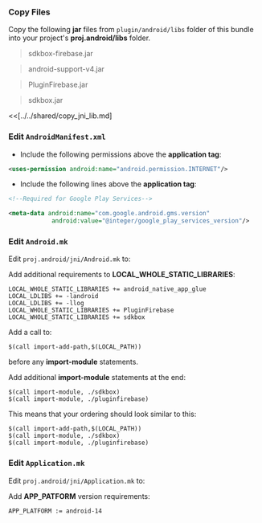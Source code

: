 ### Copy Files
Copy the following __jar__ files from `plugin/android/libs` folder of this
bundle into your project's __proj.android/libs__ folder.

> sdkbox-firebase.jar

> android-support-v4.jar

> PluginFirebase.jar

> sdkbox.jar

<<[../../shared/copy_jni_lib.md]


### Edit `AndroidManifest.xml`
* Include the following permissions above the __application tag__:

```xml
<uses-permission android:name="android.permission.INTERNET"/>
```

* Include the following lines above the __application tag__:

```xml
<!--Required for Google Play Services-->

<meta-data android:name="com.google.android.gms.version"
            android:value="@integer/google_play_services_version"/>
```

### Edit `Android.mk`
Edit `proj.android/jni/Android.mk` to:

Add additional requirements to __LOCAL_WHOLE_STATIC_LIBRARIES__:
```
LOCAL_WHOLE_STATIC_LIBRARIES += android_native_app_glue
LOCAL_LDLIBS += -landroid
LOCAL_LDLIBS += -llog
LOCAL_WHOLE_STATIC_LIBRARIES += PluginFirebase
LOCAL_WHOLE_STATIC_LIBRARIES += sdkbox
```

Add a call to:
```
$(call import-add-path,$(LOCAL_PATH))
```
before any __import-module__ statements.

Add additional __import-module__ statements at the end:
```
$(call import-module, ./sdkbox)
$(call import-module, ./pluginfirebase)
```

This means that your ordering should look similar to this:
```
$(call import-add-path,$(LOCAL_PATH))
$(call import-module, ./sdkbox)
$(call import-module, ./pluginfirebase)
```

### Edit `Application.mk`
Edit `proj.android/jni/Application.mk` to:

Add __APP_PATFORM__ version requirements:
```
APP_PLATFORM := android-14
```
